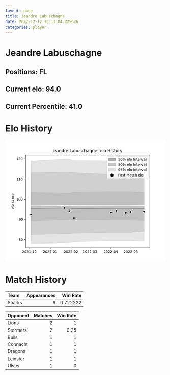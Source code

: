 ```yaml
---  
layout: page  
title: Jeandre Labuschagne  
date: 2022-12-12 15:11:04.225626  
categories: player  
---
```

# Jeandre Labuschagne

## Positions: FL

## Current elo: 94.0

## Current Percentile: 41.0

# Elo History


![elo history](history_JeandreLabuschagne.png)
# Match History


| Team   |   Appearances |   Win Rate |
|:-------|--------------:|-----------:|
| Sharks |             9 |   0.722222 |

| Opponent   |   Matches |   Win Rate |
|:-----------|----------:|-----------:|
| Lions      |         2 |       1    |
| Stormers   |         2 |       0.25 |
| Bulls      |         1 |       1    |
| Connacht   |         1 |       1    |
| Dragons    |         1 |       1    |
| Leinster   |         1 |       1    |
| Ulster     |         1 |       0    |